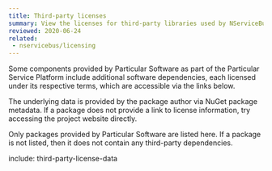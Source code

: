 ```yaml
---
title: Third-party licenses
summary: View the licenses for third-party libraries used by NServiceBus components.
reviewed: 2020-06-24
related:
 - nservicebus/licensing
---
```


Some components provided by Particular Software as part of the Particular Service Platform include additional software dependencies, each licensed under its respective terms, which are accessible via the links below.

The underlying data is provided by the package author via NuGet package metadata. If a package does not provide a link to license information, try accessing the project website directly.

Only packages provided by Particular Software are listed here. If a package is not listed, then it does not contain any third-party dependencies.

include: third-party-license-data
